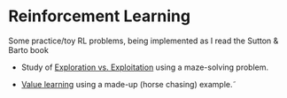 # Reinforcement Learning

Some practice/toy RL problems, being implemented as I read the Sutton &
Barto book

- Study of
  [Exploration vs. Exploitation](https://github.com/shirazkn/reinforcement-learning/blob/master/code/exploration_vs_exploitation.ipynb)
  using a maze-solving problem.

- [Value learning](https://github.com/shirazkn/reinforcement-learning/blob/master/code/horse_notebook.ipynb)
  using a made-up (horse chasing) example.˜